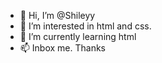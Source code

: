 - 👋 Hi, I’m @Shileyy
- 👀 I’m interested in html and css.
- 🌱 I’m currently learning html
- 📫 Inbox me. Thanks

<!---
Shileyy/Shileyy is a ✨ special ✨ repository because its `README.md` (this file) appears on your GitHub profile.
You can click the Preview link to take a look at your changes.
--->
